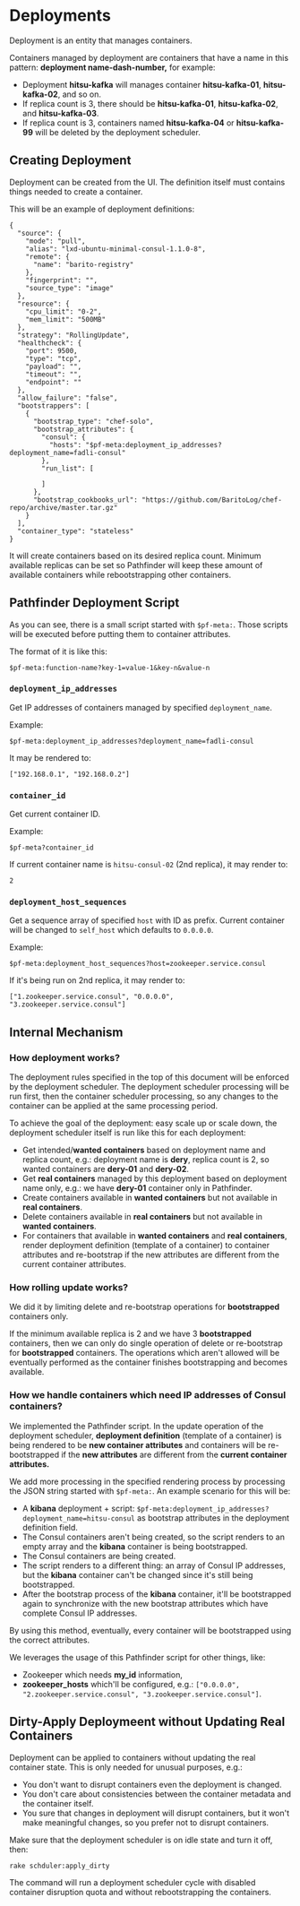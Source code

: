 # Deployments

Deployment is an entity that manages containers.

Containers managed by deployment are containers that have a name in this pattern: **deployment name-dash-number,** for example:
- Deployment **hitsu-kafka** will manages container **hitsu-kafka-01**, **hitsu-kafka-02**, and so on.
- If replica count is 3, there should be **hitsu-kafka-01**, **hitsu-kafka-02**, and **hitsu-kafka-03**.
- If replica count is 3, containers named **hitsu-kafka-04** or **hitsu-kafka-99** will be deleted by the deployment scheduler.

## Creating Deployment

Deployment can be created from the UI. The definition itself must contains things needed to create a container.

This will be an example of deployment definitions:

```
{
  "source": {
    "mode": "pull",
    "alias": "lxd-ubuntu-minimal-consul-1.1.0-8",
    "remote": {
      "name": "barito-registry"
    },
    "fingerprint": "",
    "source_type": "image"
  },
  "resource": {
    "cpu_limit": "0-2",
    "mem_limit": "500MB"
  },
  "strategy": "RollingUpdate",
  "healthcheck": {
    "port": 9500,
    "type": "tcp",
    "payload": "",
    "timeout": "",
    "endpoint": ""
  },
  "allow_failure": "false",
  "bootstrappers": [
    {
      "bootstrap_type": "chef-solo",
      "bootstrap_attributes": {
        "consul": {
          "hosts": "$pf-meta:deployment_ip_addresses?deployment_name=fadli-consul"
        },
        "run_list": [

        ]
      },
      "bootstrap_cookbooks_url": "https://github.com/BaritoLog/chef-repo/archive/master.tar.gz"
    }
  ],
  "container_type": "stateless"
}
```

It will create containers based on its desired replica count. Minimum available replicas can be set so Pathfinder will keep these amount of available containers while rebootstrapping other containers.

## Pathfinder Deployment Script

As you can see, there is a small script started with `$pf-meta:`. Those scripts will be executed before putting them to container attributes.

The format of it is like this:
```
$pf-meta:function-name?key-1=value-1&key-n&value-n
```

### `deployment_ip_addresses`

Get IP addresses of containers managed by specified `deployment_name`.

Example:
```
$pf-meta:deployment_ip_addresses?deployment_name=fadli-consul
```

It may be rendered to:
```
["192.168.0.1", "192.168.0.2"]
```

### `container_id`

Get current container ID.

Example:
```
$pf-meta?container_id
```

If current container name is `hitsu-consul-02` (2nd replica), it may render to:
```
2
```

### `deployment_host_sequences`

Get a sequence array of specified `host` with ID as prefix. Current container will be changed to `self_host` which defaults to `0.0.0.0`.

Example:
```
$pf-meta:deployment_host_sequences?host=zookeeper.service.consul
```

If it's being run on 2nd replica, it may render to:
```
["1.zookeeper.service.consul", "0.0.0.0", "3.zookeeper.service.consul"]
```

## Internal Mechanism

### How deployment works?

The deployment rules specified in the top of this document will be enforced by the deployment scheduler. The deployment scheduler processing will be run first, then the container scheduler processing, so any changes to the container can be applied at the same processing period.

To achieve the goal of the deployment: easy scale up or scale down, the deployment scheduler itself is run like this for each deployment:
- Get intended/**wanted containers** based on deployment name and replica count, e.g.: deployment name is **dery**, replica count is 2, so wanted containers are **dery-01** and **dery-02**.
- Get **real containers** managed by this deployment based on deployment name only, e.g.: we have **dery-01** container only in Pathfinder.
- Create containers available in **wanted containers** but not available in **real containers**.
- Delete containers available in **real containers** but not available in **wanted containers**.
- For containers that available in **wanted containers** and **real containers**, render deployment definition (template of a container) to container attributes and re-bootstrap if the new attributes are different from the current container attributes.

### How rolling update works?

We did it by limiting delete and re-bootstrap operations for **bootstrapped** containers only.

If the minimum available replica is 2 and we have 3 **bootstrapped** containers, then we can only do single operation of delete or re-bootstrap for **bootstrapped** containers. The operations which aren't allowed will be eventually performed as the container finishes bootstrapping and becomes available.

### How we handle containers which need IP addresses of Consul containers?

We implemented the Pathfinder script. In the update operation of the deployment scheduler, **deployment definition** (template of a container) is being rendered to be **new container attributes** and containers will be re-bootstrapped if the **new attributes** are different from the **current container attributes.**

We add more processing in the specified rendering process by processing the JSON string started with `$pf-meta:`. An example scenario for this will be:
- A **kibana** deployment + script: `$pf-meta:deployment_ip_addresses?deployment_name=hitsu-consul` as bootstrap attributes in the deployment definition field.
- The Consul containers aren't being created, so the script renders to an empty array and the **kibana** container is being bootstrapped.
- The Consul containers are being created.
- The script renders to a different thing: an array of Consul IP addresses, but the **kibana** container can't be changed since it's still being bootstrapped.
- After the bootstrap process of the **kibana** container, it'll be bootstrapped again to synchronize with the new bootstrap attributes which have complete Consul IP addresses.

By using this method, eventually, every container will be bootstrapped using the correct attributes.

We leverages the usage of this Pathfinder script for other things, like:
- Zookeeper which needs **my_id** information,
- **zookeeper_hosts** which'll be configured, e.g.: `["0.0.0.0", "2.zookeeper.service.consul", "3.zookeeper.service.consul"]`.

## Dirty-Apply Deploymeent without Updating Real Containers

Deployment can be applied to containers without updating the real container state. This is only needed for unusual purposes, e.g.:
- You don't want to disrupt containers even the deployment is changed.
- You don't care about consistencies between the container metadata and the container itself.
- You sure that changes in deployment will disrupt containers, but it won't make meaningful changes, so you prefer not to disrupt containers.

Make sure that the deployment scheduler is on idle state and turn it off, then:
```
rake schduler:apply_dirty
```

The command will run a deployment scheduler cycle with disabled container disruption quota and without rebootstrapping the containers.

